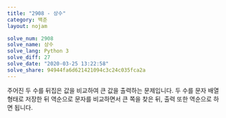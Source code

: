 ```yaml
---
title: "2908 - 상수"
category: 백준
layout: nojam

solve_num: 2908
solve_name: 상수
solve_lang: Python 3
solve_diff: 27
solve_date: "2020-03-25 13:22:58"
solve_share: 94944fa6d621421094c3c24c035fca2a
---
```


주어진 두 수를 뒤집은 값을 비교하여 큰 값을 출력하는 문제입니다. 두 수를 문자 배열 형태로 저장한 뒤 역순으로 문자를 비교하면서 큰 쪽을 찾은 뒤, 출력 또한 역순으로 하면 됩니다.
